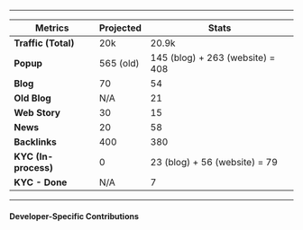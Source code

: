 
---


| **Metrics**          | **Projected** | **Stats**                        |
| -------------------- | ------------- | -------------------------------- |
| **Traffic (Total)**  | 20k           | 20.9k                            |
| **Popup**            | 565 (old)     | 145 (blog) + 263 (website) = 408 |
| **Blog**             | 70            | 54                               |
| **Old Blog**         | N/A           | 21                               |
| **Web Story**        | 30            | 15                               |
| **News**             | 20            | 58                               |
| **Backlinks**        | 400           | 380                              |
| **KYC (In-process)** | 0             | 23 (blog) + 56 (website) = 79    |
| **KYC - Done**       | N/A           | 7                                |

---








#### **Developer-Specific Contributions**